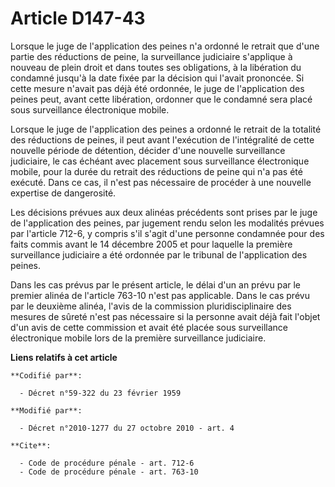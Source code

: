 # Article D147-43

Lorsque le juge de l'application des peines n'a ordonné le retrait que d'une partie des réductions de peine, la surveillance
judiciaire s'applique à nouveau de plein droit et dans toutes ses obligations, à la libération du condamné jusqu'à la date
fixée par la décision qui l'avait prononcée. Si cette mesure n'avait pas déjà été ordonnée, le juge de l'application des
peines peut, avant cette libération, ordonner que le condamné sera placé sous surveillance électronique mobile. 

Lorsque le juge de l'application des peines a ordonné le retrait de la totalité des réductions de peines, il peut avant
l'exécution de l'intégralité de cette nouvelle période de détention, décider d'une nouvelle surveillance judiciaire, le cas
échéant avec placement sous surveillance électronique mobile, pour la durée du retrait des réductions de peine qui n'a pas
été exécuté. Dans ce cas, il n'est pas nécessaire de procéder à une nouvelle expertise de dangerosité. 

Les décisions prévues aux deux alinéas précédents sont prises par le juge de l'application des peines, par jugement rendu
selon les modalités prévues par l'article 712-6, y compris s'il s'agit d'une personne condamnée pour des faits commis avant
le 14 décembre 2005 et pour laquelle la première surveillance judiciaire a été ordonnée par le tribunal de l'application des
peines. 

Dans les cas prévus par le présent article, le délai d'un an prévu par le premier alinéa de l'article 763-10 n'est pas
applicable. Dans le cas prévu par le deuxième alinéa, l'avis de la commission pluridisciplinaire des mesures de sûreté n'est
pas nécessaire si la personne avait déjà fait l'objet d'un avis de cette commission et avait été placée sous surveillance
électronique mobile lors de la première surveillance judiciaire.

**Liens relatifs à cet article**

	**Codifié par**:

	  - Décret n°59-322 du 23 février 1959

	**Modifié par**:

	  - Décret n°2010-1277 du 27 octobre 2010 - art. 4

	**Cite**:

	  - Code de procédure pénale - art. 712-6
	  - Code de procédure pénale - art. 763-10
